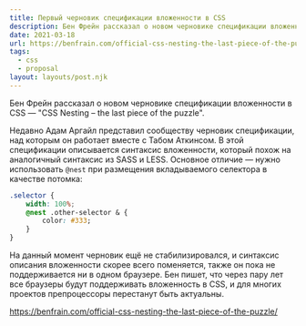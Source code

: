 ```yaml
---
title: Первый черновик спецификации вложенности в CSS
description: Бен Фрейн рассказал о новом черновике спецификации вложенности в CSS 
date: 2021-03-18
url: https://benfrain.com/official-css-nesting-the-last-piece-of-the-puzzle/
tags:
  - css
  - proposal
layout: layouts/post.njk
---
```

Бен Фрейн рассказал о новом черновике спецификации вложенности в CSS — "CSS Nesting – the last piece of the puzzle".

Недавно Адам Аргайл представил сообществу черновик спецификации, над которым он работает вместе с Табом Аткинсом. В этой спецификации описывается синтаксис вложенности, который похож на аналогичный синтаксис из SASS и LESS. Основное отличие  — нужно использовать `@nest` при размещения вкладываемого селектора в качестве потомка:

```css
.selector {
    width: 100%;
    @nest .other-selector & {
        color: #333;
    }
}
```

На данный момент черновик ещё не стабилизировался, и синтаксис описания вложенности скорее всего поменяется, также он пока не поддерживается ни в одном браузере. Бен пишет, что через пару лет все браузеры будут поддерживать вложенность в CSS, и для многих проектов препроцессоры перестанут быть актуальны.

https://benfrain.com/official-css-nesting-the-last-piece-of-the-puzzle/
